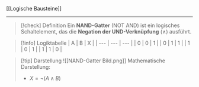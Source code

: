 [[Logische Bausteine]]

---

> [!check] Definition
> Ein **NAND-Gatter** (NOT AND) ist ein logisches Schaltelement, das die **Negation der UND-Verknüpfung** ($\wedge$) ausführt.

> [!info] Logiktabelle
| A   | B   | X   |
| --- | --- | --- |
| 0   | 0   | 1   |
| 0   | 1   | 1   |
| 1   | 0   | 1   |
| 1   | 1   | 0   |

> [!tip] Darstellung
> ![[NAND-Gatter Bild.png]]
> Mathematische Darstellung:
> - $X = \lnot(A \land B)$
